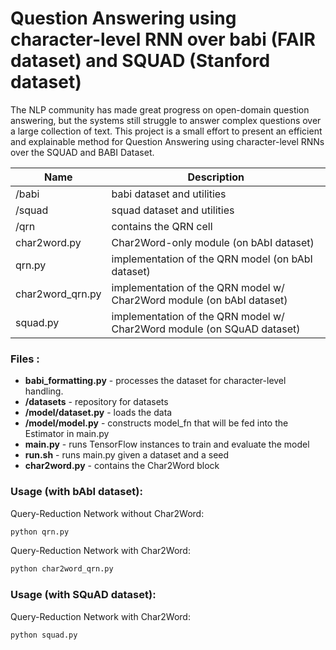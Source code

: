 # Question Answering using character-level RNN over babi (FAIR dataset) and SQUAD (Stanford dataset)
The NLP community has made great progress on open-domain question answering, but the systems still struggle to answer complex questions over a large collection of text. This project is a small effort to present an efficient and explainable method for Question Answering using character-level RNNs over the SQUAD and BABI Dataset.

Name | Description
--- | ---
/babi| babi dataset and utilities
/squad | squad dataset and utilities
/qrn | contains the QRN cell
char2word.py | Char2Word-only module (on bAbI dataset)
qrn.py | implementation of the QRN model (on bAbI dataset)
char2word_qrn.py | implementation of the QRN model w/ Char2Word module (on bAbI dataset)
squad.py | implementation of the QRN model w/ Char2Word module (on SQuAD dataset)


### Files :

* **babi_formatting.py** - processes the dataset for character-level handling.
* **/datasets** - repository for datasets
* **/model/dataset.py** - loads the data
* **/model/model.py** - constructs model_fn that will be fed into the Estimator in main.py
* **main.py** - runs TensorFlow instances to train and evaluate the model
* **run.sh** - runs main.py given a dataset and a seed
* **char2word.py** - contains the Char2Word block

### Usage (with bAbI dataset):

Query-Reduction Network without Char2Word:
```bash
python qrn.py
```

Query-Reduction Network with Char2Word:
```bash
python char2word_qrn.py
```


### Usage (with SQuAD dataset):

Query-Reduction Network with Char2Word:
```bash
python squad.py
```
